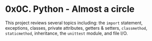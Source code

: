 # 0x0C. Python - Almost a circle

This project reviews several topics including: the `import` statement, exceptions, classes, private attributes, getters & setters, `classmethod`, `staticmethod`, inheritance, the `unittest` module, and file I/O.
